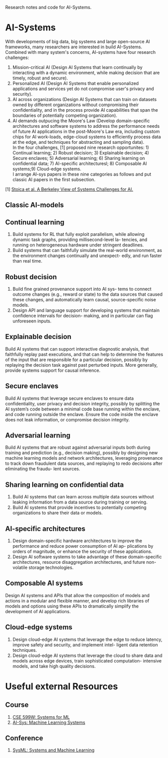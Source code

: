 Research notes and code for AI-Systems.
# AI-Systems
With developments of big data, big systems and large open-source AI frameworks, many researchers are interested in build AI-Systems. Combined with many system's concerns, AI-systems have four research challenges: 
1. Mission-critical AI (Design AI Systems that learn continually by interacting with a dynamic environment, while making decision that are timely, robust and secure).
2. Personalized AI (Design AI Systems that enable personalized applications and services yet do not compromise user's privacy and security).
3. AI across organizations (Design AI Systems that can train on datasets owned by different organizations without compromising their confidentiality, and in the process provide AI capabilities that span the boundaries of potentially competing organization).
4. AI demands outpucing the Moore's Law (Develop domain-specific architectures and software systems to address the performance needs of future AI applications in the post-Moore's Law era, including custom chips for AI work-loads, edge-cloud systems to efficiently process data at the edge, and techniques for abstracting and sampling data).<br>
In the four challenges, [1] proposed nine research opportunites: 1) Continual learning; 2) Robust decision; 3) Explainable decision; 4) Secure enclaves; 5) Adversarial learning; 6) Sharing learning on confidential data; 7) AI-specific architecturesl; 8) Composable AI systems;9) Cloud-edge systems. <br>
I arrange AI-sys papers in these nine categories as follows and put classic AI papers in the first subsection.<br>

[1] [Stoica et al. A Berkeley View of Systems Challenges for AI.](https://arxiv.org/pdf/1712.05855.pdf)
## Classic AI-models
## Continual learning
1. Build systems for RL that fully exploit parallelism, while allowing dynamic task graphs, providing millisecond-level la- tencies, and running on heterogeneous hardware under stringent deadlines.
2. Build systems that can faithfully simulate the real-world environment, as the environment changes continually and unexpect- edly, and run faster than real time.
## Robust decision
1. Build fine grained provenance support into AI sys- tems to connect outcome changes (e.g., reward or state) to the data sources that caused these changes, and automatically learn causal, source-specific noise models.
2. Design API and language support for developing systems that maintain confidence intervals for decision- making, and in particular can flag unforeseen inputs.
## Explainable decision
Build AI systems that can support interactive diagnostic analysis, that faithfully replay past executions, and that can help to determine the features of the input that are responsible for a particular decision, possibly by replaying the decision task against past perturbed inputs. More generally, provide systems support for causal inference.
## Secure enclaves
Build AI systems that leverage secure enclaves to ensure data confidentiality, user privacy and decision integrity, possibly by splitting the AI system’s code between a minimal code base running within the enclave, and code running outside the enclave. Ensure the code inside the enclave does not leak information, or compromise decision integrity.
## Adversarial learning
Build AI systems that are robust against adversarial inputs both during training and prediction (e.g., decision making), possibly by designing new machine learning models and network architectures, leveraging provenance to track down fraudulent data sources, and replaying to redo decisions after eliminating the fraudu- lent sources.
## Sharing learning on confidential data
1. Build AI systems that can learn across multiple data sources without leaking information from a data source during training or serving.
2. Build AI systems that provide incentives to potentially competing organizations to share their data or models.
## AI-specific architectures
1. Design domain-specific hardware architectures to improve the performance and reduce power consumption of AI ap- plications by orders of magnitude, or enhance the security of these applications.
2. Design AI software systems to take advantage of these domain-specific architectures, resource disaggregation architectures, and future non-volatile storage technologies.
## Composable AI systems
Design AI systems and APIs that allow the composition of models and actions in a modular and flexible manner, and develop rich libraries of models and options using these APIs to dramatically simplify the development of AI applications.
## Cloud-edge systems
1. Design cloud-edge AI systems that leverage the edge to reduce latency, improve safety and security, and implement intel- ligent data retention techniques.
2. Design cloud-edge AI systems that leverage the cloud to share data and models across edge devices, train sophisticated computation- intensive models, and take high quality decisions.
# Useful external Resources
## Course
1. [CSE 599W: Systems for ML](http://dlsys.cs.washington.edu/)
2. [AI-Sys: Machine Learning Systems](https://ucbrise.github.io/cs294-ai-sys-fa19/#today)
## Conference
1. [SysML: Systems and Machine Learning](https://mlsys.org/Conferences/2019/index.html#body)
